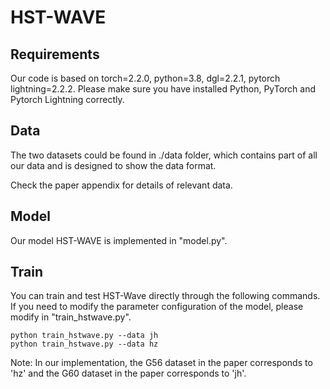 # HST-WAVE
## Requirements
Our code is based on torch=2.2.0, python=3.8, dgl=2.2.1, pytorch lightning=2.2.2. Please make sure you have installed Python, PyTorch and Pytorch Lightning correctly.

## Data
The two datasets could be found in ./data folder, which contains part of all our data and is designed to show the data format.

Check the paper appendix for details of relevant data.

## Model
Our model HST-WAVE is implemented in "model.py".

## Train
You can train and test HST-Wave directly through the following commands. If you need to modify the parameter configuration of the model, please modify in "train_hstwave.py". 
```
python train_hstwave.py --data jh
python train_hstwave.py --data hz
```
Note: In our implementation, the G56 dataset in the paper corresponds to 'hz' and the G60 dataset in the paper corresponds to 'jh'.